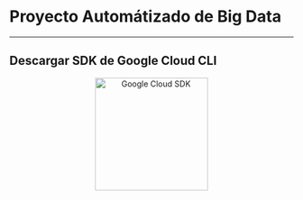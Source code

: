 # Proyecto Automátizado de Big Data
---
## Descargar SDK de Google Cloud CLI
<p align="center">
    <a href="https://dl.google.com/dl/cloudsdk/channels/rapid/GoogleCloudSDKInstaller.exe?hl=es-419">
        <img src="https://static-00.iconduck.com/assets.00/google-cloud-icon-2048x1646-7admxejz.png" alt="Google Cloud SDK" width="200">
    </a>
</p>
